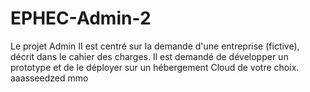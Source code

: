 # EPHEC-Admin-2
Le projet Admin II est centré sur la demande d'une entreprise (fictive), décrit dans le cahier des charges. Il est demandé de développer un prototype et de le déployer sur un hébergement Cloud de votre choix.  
aaasseedzed
mmo
